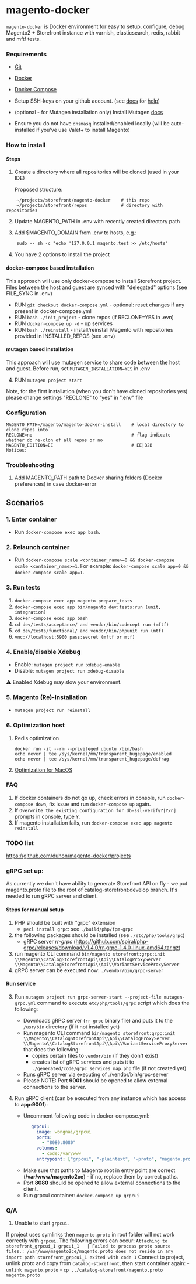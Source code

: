 # magento-docker

`magento-docker` is Docker environment for easy to setup, configure, debug Magento2 + Storefront instance with varnish, elasticsearch, redis, rabbit and mftf tests.

### Requirements

* [Git](https://git-scm.com/book/en/v2/Getting-Started-Installing-Git)
* [Docker](https://docs.docker.com/)
* [Docker Compose](https://docs.docker.com/compose/install/)
* Setup SSH-keys on your github account. (see [docs](https://help.github.com/en/github/authenticating-to-github/generating-a-new-ssh-key-and-adding-it-to-the-ssh-agent)  for [help](https://help.github.com/en/github/authenticating-to-github/adding-a-new-ssh-key-to-your-github-account))

* (optional - for Mutagen installation only) Install Mutagen [docs](https://mutagen.io/documentation/introduction/installation)
* Ensure you do not have `dnsmasq` installed/enabled locally (will be auto-installed if you've use Valet+ to install Magento)


### How to install

#### Steps
1. Create a directory where all repositories will be cloned (used in your IDE)
 
    Proposed structure:
```
    ~/projects/storefront/magento-docker    # this repo
    ~/projects/storefront/repos             # directory with repositories
```

2. Update MAGENTO_PATH in .env with recently created directory path

3. Add $MAGENTO_DOMAIN from .env to hosts, e.g.:

```
    sudo -- sh -c "echo '127.0.0.1 magento.test >> /etc/hosts"
```

4. You have 2 options to install the project
#### docker-compose based installation
This approach will use only docker-compose to install Storefront project. Files between the host and guest are synced with "delegated" options (see FILE_SYNC in .env) 
 - RUN `git checkout docker-compose.yml` - optional: reset changes if any present in docker-compose.yml
 - RUN `bash ./init_project` - clone repos (if RECLONE=YES in .evn)
 - RUN `docker-compose up -d` - up services
 - RUN `bash ./reinstall` - install/reinstall Magento with repositories provided in INSTALLED_REPOS (see .env)
 
#### mutagen based installation
This approach will use mutagen service to share code between the host and guest.
Before run, set `MUTAGEN_INSTALLATION=YES` in .env  

4. RUN `mutagen project start`

Note, for the first installation (when you don't have cloned repositories yes) please change settings "RECLONE" to "yes" in ".env" file

### Configuration

    MAGENTO_PATH=/magento/magento-docker-install    # local directory to clone repos into
    RECLONE=no                                      # flag indicate whether do re-clon of all repos or no
    MAGENTO_EDITION=EE                              # EE|B2B
    Notices:

### Troubleshooting
   1. Add MAGENTO_PATH path to Docker sharing folders (Docker preferences) in case docker-error


## Scenarios

### 1. Enter container
* Run `docker-compose exec app bash`.

### 2. Relaunch container
* Run `docker-compose scale <container_name>=0 && docker-compose scale <container_name>=1`. For example: `docker-compose scale app=0 && docker-compose scale app=1`.

### 3. Run tests

1. `docker-compose exec app magento prepare_tests`
2. `docker-compose exec app bin/magento dev:tests:run (unit, integration)`
3. `docker-compose exec app bash`
4. `cd dev/tests/acceptance/ and vendor/bin/codecept run (mftf)`
5. `cd dev/tests/functional/ and vendor/bin/phpunit run (mtf)`
6. `vnc://localhost:5900 pass:secret (mftf or mtf)`

### 4. Enable/disable Xdebug

* Enable: `mutagen project run xdebug-enable`
* Disable: `mutagen project run xdebug-disable`


:warning: Enabled Xdebug may slow your environment. 

### 5. Magento (Re)-Installation

* `mutagen project run reinstall`

### 6. Optimization host

1. Redis optimization 
    ```
    docker run -it --rm --privileged ubuntu /bin/bash
    echo never | tee /sys/kernel/mm/transparent_hugepage/enabled
    echo never | tee /sys/kernel/mm/transparent_hugepage/defrag
    ```
2. [Optimization for MacOS](https://gist.github.com/tombigel/d503800a282fcadbee14b537735d202c)

### FAQ
1. If docker containers do not go up, check errors in console, run `docker-compose down`, fix issue and run `docker-compose up` again.
2. If `Overwrite the existing configuration for db-ssl-verify?[Y/n]` prompts in console, type `Y`.
3. If magento installation fails, run `docker-compose exec app magento reinstall`

### TODO list
https://github.com/duhon/magento-docker/projects

### gRPC set up:
As currently we don't have ability to generate Storefront API on fly - we put magento.proto file to the root of catalog-storefront:develop branch.
It's needed to run gRPC server and client.
#### Steps for manual setup
1. PHP should be built with "grpc" extension
   - `pecl install grpc`: see `./build/php/fpm-grpc`
2. the following packages should be installed (see `./etc/php/tools/grpc`)
   - gRPC server *rr-grpc* (https://github.com/spiral/php-grpc/releases/download/v1.4.0/rr-grpc-1.4.0-linux-amd64.tar.gz)
3. run magento CLI command `bin/magento storefront:grpc:init \\Magento\\CatalogStorefrontApi\\Api\\CatalogProxyServer \\Magento\\CatalogStorefrontApi\\Api\\VariantServiceProxyServer` 
4. gRPC server can be executed now: `./vendor/bin/grpc-server`
 
#### Run service
3. Run `mutagen project run grpc-server-start --project-file mutagen-grpc.yml` command to execute `etc/php/tools/grpc` script which does the following:
   - Downloads gRPC server (`rr-grpc` binary file) and puts it to the `/usr/bin` directory (if it not installed yet)
   - Run magento CLI command `bin/magento storefront:grpc:init \\Magento\\CatalogStorefrontApi\\Api\\CatalogProxyServer \\Magento\\CatalogStorefrontApi\\Api\\VariantServiceProxyServer` that does the following: 
        - copies certain files to `vendor/bin` (if they don't exist)
        - creates list of gRPC services and puts it to `./generated/code/grpc_services_map.php` file (if not created yet)
   - Runs gRPC server via executing of ./vendor/bin/grpc-server
   - Please NOTE: Port **9001** should be opened to allow external connections to the server.

4. Run gRPC client (can be executed from any instance which has access to **app:9001**):
   - Uncomment following code in docker-compose.yml:
     ```yaml
        grpcui:
          image: wongnai/grpcui
          ports:
            - "8080:8080"
          volumes:
            - code:/var/www
          entrypoint: ["grpcui", "-plaintext", "-proto", "magento.proto", "-port", "8080", "-bind", "0.0.0.0", "-import-path", "/var/www/magento2ce", "app:9001"]
     ```
   - Make sure that paths to Magento root in entry point are correct (**/var/www/magento2ce**) - if no, replace them by correct paths.
   - Port **8080** should be opened to allow external connections to the client.
   - Run grpcui container: `docker-compose up grpcui`

### Q/A
 1. Unable to start `grpcui`.
 
 If project uses symlinks then `magento.proto` in root folder will not work correctly with `grpcui`. The following errors can occur:
    ```
   Attaching to storefront_grpcui_1
   grpcui_1   | Failed to process proto source files.: /var/www/magento2ce/magento.proto does not reside in any import path
   storefront_grpcui_1 exited with code 1
    ```
    Connect to project, unlink proto and copy from `catalog-storefront`, then start container again:
     - `unlink magento.proto`
     - `cp ../catalog-storefront/magento.proto magento.proto`
